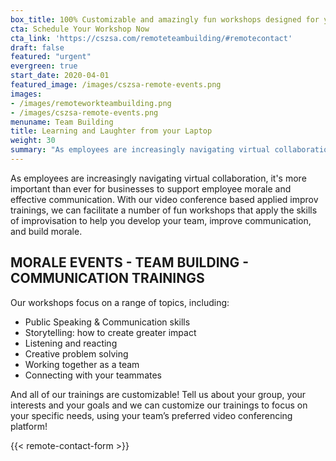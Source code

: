 ```yaml
---
box_title: 100% Customizable and amazingly fun workshops designed for your team.
cta: Schedule Your Workshop Now
cta_link: 'https://cszsa.com/remoteteambuilding/#remotecontact'
draft: false
featured: "urgent"
evergreen: true
start_date: 2020-04-01
featured_image: /images/cszsa-remote-events.png
images:
- /images/remoteworkteambuilding.png
- /images/cszsa-remote-events.png
menuname: Team Building
title: Learning and Laughter from your Laptop
weight: 30
summary: "As employees are increasingly navigating virtual collaboration, it's more important than ever for businesses to support employee morale and effective communication. With our video conference based applied improv trainings, we can facilitate a number of fun workshops that apply the skills of improvisation to help you develop your team, improve communication, and build morale."
---
```

As employees are increasingly navigating virtual collaboration, it's more important than ever for businesses to support employee morale and effective communication. With our video conference based applied improv trainings, we can facilitate a number of fun workshops that apply the skills of improvisation to help you develop your team, improve communication, and build morale.

## MORALE EVENTS - TEAM BUILDING - COMMUNICATION TRAININGS

Our workshops focus on a range of topics, including:
- Public Speaking & Communication skills
- Storytelling: how to create greater impact
- Listening and reacting
- Creative problem solving
- Working together as a team
- Connecting with your teammates

And all of our trainings are customizable! Tell us about your group, your interests and your goals and we can customize our trainings to focus on your specific needs, using your team’s preferred video conferencing platform!

{{< remote-contact-form >}}
